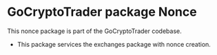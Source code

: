 # GoCryptoTrader package Nonce

This nonce package is part of the GoCryptoTrader codebase.

+ This package services the exchanges package with nonce creation.